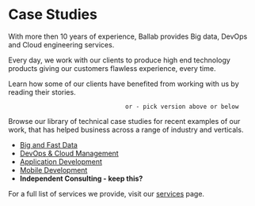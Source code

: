 # Case Studies

With more then 10 years of experience, Ballab provides Big data, DevOps and Cloud engineering services.

Every day, we work with our clients to produce high end technology products giving our customers flawless experience, every time.

Learn how some of our clients have benefited from working with us by reading their stories.

```
                                 or - pick version above or below
```

Browse our library of technical case studies for recent examples of our work, that has helped business across a range of industry and verticals.

* [Big and Fast Data](http://ballab.com/content/book/case-studies-big-and-fast-data.html "Big and Fast Data - Case Studies") 
* [DevOps & Cloud Management](http://ballab.com/content/book/case-studies-dev-ops-and-cloud-management.html "DevOps &amp; Cloud Management - Case Studies")
* [Application Development](http://ballab.com/content/book/chapter1.html "Appplication Development - Case Studies")
* [Mobile Development](http://ballab.com/content/book/case-studies-mobile-applications.html "Mobile Development - Case Studies")
* **Independent Consulting - keep this?**

For a full list of services we provide, visit our [services](http://ballab.com/content/book/case-studies.html "Our Services") page.

